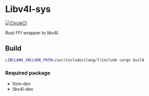 
# Libv4l-sys

[![CircleCI](https://circleci.com/gh/Idein/libv4l-sys.svg?style=svg)](https://circleci.com/gh/Idein/libv4l-sys)

Rust FFI wrapper to libv4l.

## Build

```sh
LIBCLANG_INCLUDE_PATH=/usr/include/clang/7/include cargo build
```

### Required package

- llvm-dev
- libv4l-dev
